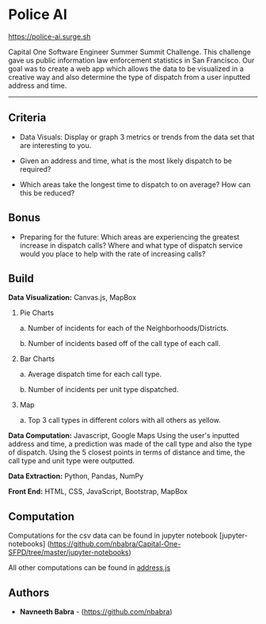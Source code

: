 # Police AI
https://police-ai.surge.sh

Capital One Software Engineer Summer Summit Challenge. This challenge gave us public information law enforcement statistics in San Francisco. Our goal was to create a web app which allows the data to be visualized in a creative way and also determine the type of dispatch from a user inputted address and time.

---
## Criteria
* Data Visuals: Display or graph 3 metrics or trends from the data set that are interesting to you.

* Given an address and time, what is the most likely dispatch to be required?

* Which areas take the longest time to dispatch to on average? How can this be reduced?

## Bonus
* Preparing for the future: Which areas are experiencing the greatest increase in dispatch calls? Where and what type of dispatch service would you place to help with the rate of increasing calls?

## Build

**Data Visualization:** Canvas.js, MapBox
1. Pie Charts

      a. Number of incidents for each of the Neighborhoods/Districts.
      
      b. Number of incidents based off of the call type of each call. 

2. Bar Charts
      
      a. Average dispatch time for each call type.
      
      b. Number of incidents per unit type dispatched.

3. Map
      
      a. Top 3 call types in different colors with all others as yellow.
      
      
**Data Computation:** Javascript, Google Maps
Using the user's inputted address and time, a prediction was made of the call type and also the type of dispatch. Using the 5 closest points in terms of distance and time, the call type and unit type were outputted. 

**Data Extraction:** Python, Pandas, NumPy

**Front End:** HTML, CSS, JavaScript, Bootstrap, MapBox

## Computation 

Computations for the csv data can be found in jupyter notebook [jupyter-notebooks] (https://github.com/nbabra/Capital-One-SFPD/tree/master/jupyter-notebooks)

All other computations can be found in [address.js](https://github.com/nbabra/Capital-One-SFPD/blob/master/address.js)

## Authors

* **Navneeth Babra**  - (https://github.com/nbabra)

